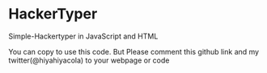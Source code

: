 # HackerTyper
Simple-Hackertyper in JavaScript and HTML


You can copy to use this code.
But Please comment this github link and my twitter(@hiyahiyacola) to your webpage or code
